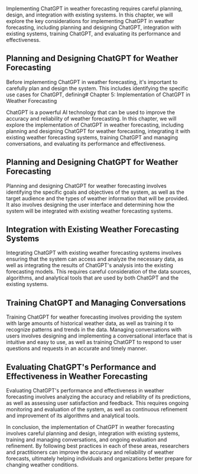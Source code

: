 
Implementing ChatGPT in weather forecasting requires careful planning, design, and integration with existing systems. In this chapter, we will explore the key considerations for implementing ChatGPT in weather forecasting, including planning and designing ChatGPT, integration with existing systems, training ChatGPT, and evaluating its performance and effectiveness.

Planning and Designing ChatGPT for Weather Forecasting
------------------------------------------------------

Before implementing ChatGPT in weather forecasting, it's important to carefully plan and design the system. This includes identifying the specific use cases for ChatGPT, defining# Chapter 5: Implementation of ChatGPT in Weather Forecasting

ChatGPT is a powerful AI technology that can be used to improve the accuracy and reliability of weather forecasting. In this chapter, we will explore the implementation of ChatGPT in weather forecasting, including planning and designing ChatGPT for weather forecasting, integrating it with existing weather forecasting systems, training ChatGPT and managing conversations, and evaluating its performance and effectiveness.

Planning and Designing ChatGPT for Weather Forecasting
------------------------------------------------------

Planning and designing ChatGPT for weather forecasting involves identifying the specific goals and objectives of the system, as well as the target audience and the types of weather information that will be provided. It also involves designing the user interface and determining how the system will be integrated with existing weather forecasting systems.

Integration with Existing Weather Forecasting Systems
-----------------------------------------------------

Integrating ChatGPT with existing weather forecasting systems involves ensuring that the system can access and analyze the necessary data, as well as integrating the results of ChatGPT's analysis into the existing forecasting models. This requires careful consideration of the data sources, algorithms, and analytical tools that are used by both ChatGPT and the existing systems.

Training ChatGPT and Managing Conversations
-------------------------------------------

Training ChatGPT for weather forecasting involves providing the system with large amounts of historical weather data, as well as training it to recognize patterns and trends in the data. Managing conversations with users involves designing and implementing a conversational interface that is intuitive and easy to use, as well as training ChatGPT to respond to user questions and requests in an accurate and timely manner.

Evaluating ChatGPT's Performance and Effectiveness in Weather Forecasting
-------------------------------------------------------------------------

Evaluating ChatGPT's performance and effectiveness in weather forecasting involves analyzing the accuracy and reliability of its predictions, as well as assessing user satisfaction and feedback. This requires ongoing monitoring and evaluation of the system, as well as continuous refinement and improvement of its algorithms and analytical tools.

In conclusion, the implementation of ChatGPT in weather forecasting involves careful planning and design, integration with existing systems, training and managing conversations, and ongoing evaluation and refinement. By following best practices in each of these areas, researchers and practitioners can improve the accuracy and reliability of weather forecasts, ultimately helping individuals and organizations better prepare for changing weather conditions.

